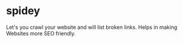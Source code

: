 # spidey
Let's you crawl your website and will list broken links. Helps in making Websites more SEO friendly.  
